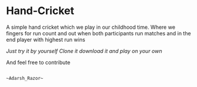 # Hand-Cricket

A simple hand cricket which we play in our childhood time.
Where we fingers for run count and out when both participants run  matches
and in the end player  with highest run wins

_Just try it by yourself_
      _Clone it download it and play on your own_
      
And feel free to contribute

                                                                                                                        ~Adarsh_Razor~
